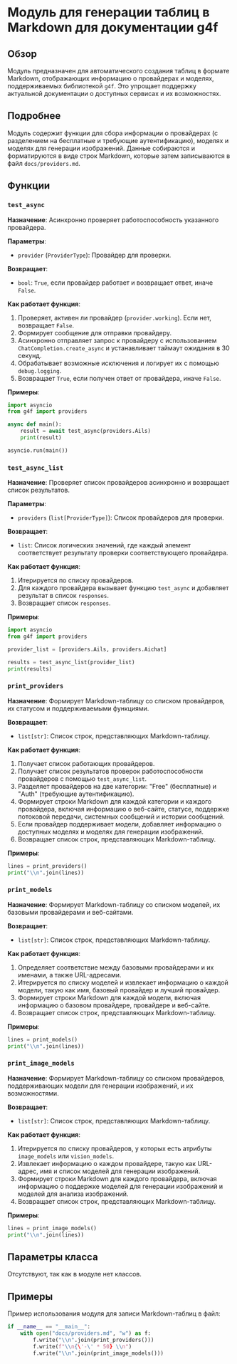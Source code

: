 # Модуль для генерации таблиц в Markdown для документации g4f

## Обзор

Модуль предназначен для автоматического создания таблиц в формате Markdown, отображающих информацию о провайдерах и моделях, поддерживаемых библиотекой `g4f`. Это упрощает поддержку актуальной документации о доступных сервисах и их возможностях.

## Подробнее

Модуль содержит функции для сбора информации о провайдерах (с разделением на бесплатные и требующие аутентификацию), моделях и моделях для генерации изображений. Данные собираются и форматируются в виде строк Markdown, которые затем записываются в файл `docs/providers.md`.

## Функции

### `test_async`

**Назначение**: Асинхронно проверяет работоспособность указанного провайдера.

**Параметры**:

-   `provider` (`ProviderType`): Провайдер для проверки.

**Возвращает**:

-   `bool`: `True`, если провайдер работает и возвращает ответ, иначе `False`.

**Как работает функция**:

1.  Проверяет, активен ли провайдер (`provider.working`). Если нет, возвращает `False`.
2.  Формирует сообщение для отправки провайдеру.
3.  Асинхронно отправляет запрос к провайдеру с использованием `ChatCompletion.create_async` и устанавливает таймаут ожидания в 30 секунд.
4.  Обрабатывает возможные исключения и логирует их с помощью `debug.logging`.
5.  Возвращает `True`, если получен ответ от провайдера, иначе `False`.

**Примеры**:

```python
import asyncio
from g4f import providers

async def main():
    result = await test_async(providers.Ails)
    print(result)

asyncio.run(main())
```

### `test_async_list`

**Назначение**: Проверяет список провайдеров асинхронно и возвращает список результатов.

**Параметры**:

-   `providers` (`list[ProviderType]`): Список провайдеров для проверки.

**Возвращает**:

-   `list`: Список логических значений, где каждый элемент соответствует результату проверки соответствующего провайдера.

**Как работает функция**:

1.  Итерируется по списку провайдеров.
2.  Для каждого провайдера вызывает функцию `test_async` и добавляет результат в список `responses`.
3.  Возвращает список `responses`.

**Примеры**:

```python
import asyncio
from g4f import providers

provider_list = [providers.Ails, providers.Aichat]

results = test_async_list(provider_list)
print(results)
```

### `print_providers`

**Назначение**: Формирует Markdown-таблицу со списком провайдеров, их статусом и поддерживаемыми функциями.

**Возвращает**:

-   `list[str]`: Список строк, представляющих Markdown-таблицу.

**Как работает функция**:

1.  Получает список работающих провайдеров.
2.  Получает список результатов проверок работоспособности провайдеров с помощью `test_async_list`.
3.  Разделяет провайдеров на две категории: "Free" (бесплатные) и "Auth" (требующие аутентификацию).
4.  Формирует строки Markdown для каждой категории и каждого провайдера, включая информацию о веб-сайте, статусе, поддержке потоковой передачи, системных сообщений и истории сообщений.
5.  Если провайдер поддерживает модели, добавляет информацию о доступных моделях и моделях для генерации изображений.
6.  Возвращает список строк, представляющих Markdown-таблицу.

**Примеры**:

```python
lines = print_providers()
print("\\n".join(lines))
```

### `print_models`

**Назначение**: Формирует Markdown-таблицу со списком моделей, их базовыми провайдерами и веб-сайтами.

**Возвращает**:

-   `list[str]`: Список строк, представляющих Markdown-таблицу.

**Как работает функция**:

1.  Определяет соответствие между базовыми провайдерами и их именами, а также URL-адресами.
2.  Итерируется по списку моделей и извлекает информацию о каждой модели, такую как имя, базовый провайдер и лучший провайдер.
3.  Формирует строки Markdown для каждой модели, включая информацию о базовом провайдере, провайдере и веб-сайте.
4.  Возвращает список строк, представляющих Markdown-таблицу.

**Примеры**:

```python
lines = print_models()
print("\\n".join(lines))
```

### `print_image_models`

**Назначение**: Формирует Markdown-таблицу со списком провайдеров, поддерживающих модели для генерации изображений, и их возможностями.

**Возвращает**:

-   `list[str]`: Список строк, представляющих Markdown-таблицу.

**Как работает функция**:

1.  Итерируется по списку провайдеров, у которых есть атрибуты `image_models` или `vision_models`.
2.  Извлекает информацию о каждом провайдере, такую как URL-адрес, имя и список моделей для генерации изображений.
3.  Формирует строки Markdown для каждого провайдера, включая информацию о поддержке моделей для генерации изображений и моделей для анализа изображений.
4.  Возвращает список строк, представляющих Markdown-таблицу.

**Примеры**:

```python
lines = print_image_models()
print("\\n".join(lines))
```

## Параметры класса

Отсутствуют, так как в модуле нет классов.

## Примеры

Пример использования модуля для записи Markdown-таблиц в файл:

```python
if __name__ == "__main__":
    with open("docs/providers.md", "w") as f:
        f.write("\\n".join(print_providers()))
        f.write(f"\\n{\'-\' * 50} \\n")
        f.write("\\n".join(print_image_models()))